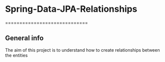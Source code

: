 # Spring-Data-JPA-Relationships
=============================

## General info
The aim of this project is to understand how to create relationships between the entities
